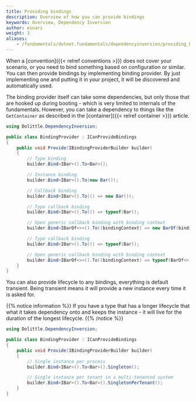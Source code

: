 ```yaml
---
title: Providing bindings
description: Overview of how you can provide bindings
keywords: Overview, Dependency Inversion
author: einari
weight: 3
aliases: 
    - /fundamentals/dotnet.fundamentals/dependencyinversion/providing_bindings/
---
```

When a [convention]({{< relref conventions >}}) does not cover your
scenario, or you need to bind something based on configuration or similar.
You can then provide bindings by implementing binding provider.
By just implementing one and putting it in your project, it will be
discovered and automatically used.

The binding provider itself can take some dependencies, but only
those that are hooked up during booting - which is very limited to
internals of the fundamentals. However, you can take a dependency
to things like the `GetContainer` as described in the [container]({{< relref container >}})
article.

```csharp
using Dolittle.DependencyInversion;

public class BindingProvider : ICanProvideBindings
{
    public void Provide(IBindingProviderBuilder builder)
    {
        // Type binding
        builder.Bind<IBar>().To<Bar>();

        // Instance binding
        builder.Bind<IBar>().To(new Bar());

        // Callback binding
        builder.Bind<IBar>().To(() => new Bar());

        // Type callback binding
        builder.Bind<IBar>().To(() => typeof(Bar));

        // Open generic callback binding with binding context
        builder.Bind<IBarOf<>>().To((bindingContext) => new BarOf(bindingContext.Service));

        // Type callback binding
        builder.Bind<IBar>().To(() => typeof(Bar));

        // Open generic callback binding with binding context
        builder.Bind<IBarOf<>>().To((bindingContext) => typeof(BarOf<>).MakeGenericType(bindingContext.Service));
    }
}
```

You can also provide lifecycle to any bindings, everything is default transient.
Being transient means it will provide a new instance every time it is asked for.

{{% notice information %}}
If you have a type that has a longer lifecycle that what it takes dependency
onto and keeps the instance - it will live for the duration of the longest
lifecycle.
{{% /notice %}}

```csharp
using Dolittle.DependencyInversion;

public class BindingProvider : ICanProvideBindings
{
    public void Provide(IBindingProviderBuilder builder)
    {
        // Single instance per process
        builder.Bind<IBar>().To<Bar>().Singleton();

        // Single instance per tenant in a multi-tenanted system
        builder.Bind<IBar>().To<Bar>().SingletonPerTenant();
    }
}
```
